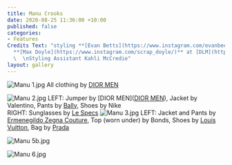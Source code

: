 ```yaml
---
title: Manu Crooks
date: 2020-08-25 11:36:00 +10:00
published: false
categories:
- Features
Credits Text: "styling **[Evan Betts](https://www.instagram.com/evanbeezy/)**   \nphotographs
  **[Max Doyle](https://www.instagram.com/scrap_doyle/)** at [DLM](https://www.instagram.com/dlm_au/)
  \  \nStyling Assistant Kahli McCredie"
layout: gallery
---
```


![Manu 1.jpg](/uploads/Manu%201.jpg)
All clothing by [DIOR MEN](https://www.instagram.com/dior/)

![Manu 2.jpg](/uploads/Manu%202.jpg)
LEFT: Jumper by [DIOR MEN]([DIOR MEN]( [Dior](https://www.instagram.com/dior/) )), Jacket by Valentino, Pants by [Bally]([Bally](https://www.instagram.com/bally/)), Shoes by Nike                   
RIGHT: Sunglasses by [Le Specs](https://au.lespecs.com/?gclid=EAIaIQobChMI8Pbnssrn7AIVyhErCh3AkwCWEAAYASAAEgI93_D_BwE)
![Manu 3.jpg](/uploads/Manu%203.jpg)
LEFT: Jacket and Pants by [Ermenegildo Zegna Couture]((https://www.instagram.com/zegnaofficial/)), Top (worn under) by Bonds, Shoes by
[Louis Vuitton](https://au.louisvuitton.com/eng-au/homepage), Bag by [Prada]([Prada](https://www.instagram.com/prada/))

![Manu 5b.jpg](/uploads/Manu%205b.jpg)

![Manu 6.jpg](/uploads/Manu%206.jpg)
